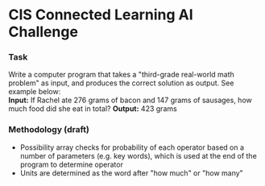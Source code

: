# CIS Connected Learning AI Challenge

### Task
Write a computer program that takes a "third-grade real-world math problem" as input, and produces the correct solution as output. See example below:  
**Input:** If Rachel ate 276 grams of bacon and 147 grams of sausages, how much food did she eat in total?
**Output:** 423 grams

### Methodology (draft)
- Possibility array checks for probability of each operator based on a number of parameters (e.g. key words), which is used at the end of the program to determine operator
- Units are determined as the word after "how much" or "how many"